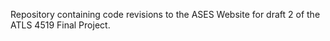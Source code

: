 Repository containing code revisions to the ASES Website for draft 2 of the ATLS 4519 Final Project.
